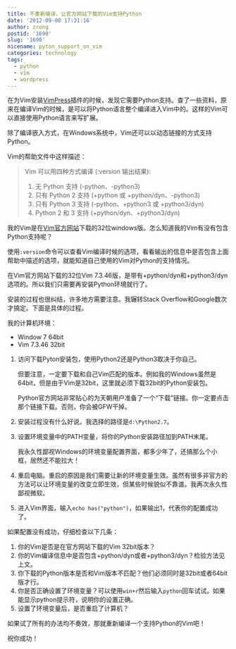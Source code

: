 ```yaml
---
title: 不重新编译，让官方网站下载的Vim支持Python
date: '2012-09-08 17:31:16'
author: zrong
postid: '1690'
slug: '1690'
nicename: pyton_support_on_vim
categories: technology
tags:
  - python
  - vim
  - wordpress
---
```


在为Vim安装[VimPress](http://www.vim.org/scripts/script.php?script_id=1953 "VimPress")插件的时候，发现它需要Python支持。查了一些资料，原来在编译Vim的时候，是可以将Python语言整个编译进入Vim中的。这样的Vim可以直接使用Python语言来写扩展。

除了编译嵌入方式，在Windows系统中，Vim还可以以动态链接的方式支持Python。

Vim的帮助文件中这样描述：

> Vim 可以用四种方式编译 (:version 输出结果):  
>  1. 无 Python 支持 (-python、-python3)  
>  2. 只有 Python 2 支持 (+python 或 +python/dyn、-python3)  
>  3. 只有 Python 3 支持 (-python、+python3 或 +python3/dyn)  
>  4. Python 2 和 3 支持 (+python/dyn、+python3/dyn)

我的Vim是在[Vim官方网站](http://zengrong.net)下载的32位windows版。怎么知道我的Vim有没有包含Python支持呢？<!--more-->

使用`:version`命令可以查看Vim编译时候的选项，看看输出的信息中是否包含上面帮助中描述的选项，就能知道自己使用的Vim对Python的支持情况。

在Vim官方网站下载的32位Vim
7.3.46版，是带有+python/dyn和+python3/dyn选项的。所以我们只需要再安装Python环境就行了。

安装的过程也很纠结，许多地方需要注意。我辗转Stack
Overflow和Google数次才搞定。下面是具体的过程。

我的计算机环境：

-   Window 7 64bit
-   Vim 7.3.46 32bit

1.  访问下载Pyton安装包，使用Python2还是Python3取决于你自己。  

    但要注意，一定要下载和自己Vim匹配的版本。例如我的Windows虽然是64bit，但是由于Vim是32bit，这里就必须下载32bit的Python安装包。  

    Python官方网站非常贴心的为天朝用户准备了一个“下载”链接。你一定要点击那个链接下载。否则，你会被GFW干掉。
2.  安装过程没有什么好说。我选择的路径是`d:\Python2.7`。
3.  设置环境变量中的PATH变量，将你的Python安装路径加到PATH末尾。  

    我永久性鄙视Windows的环境变量配置界面，都多少年了，还搞那么个小框，居然还不能拉大！
4.  重启电脑。重启的原因是我们需要让新的环境变量生效。虽然有很多非官方的方法可以让环境变量的改变立即生效，但某些时候貌似不靠谱。我再次永久性鄙视微软。
5.  进入Vim界面，输入`echo has("python")`，如果输出1，代表你的配置成功了。

如果配置没有成功，仔细检查以下几条：

1.  你的Vim是否是在官方网站下载的Vim 32bit版本？
2.  你的Vim编译信息中是否包含+python/dyn或者+python3/dyn？检验方法见上文。
3.  你下载的Python版本是否和Vim版本不匹配？他们必须同时是32bit或者64bit版才行。
4.  你是否正确设置了环境变量？可以使用`win+r`然后输入`python`回车试试。如果能显示python提示符，说明你的设置正确。
5.  设置了环境变量后，是否重启了计算机？

如果试了所有的办法均不奏效，那就重新编译一个支持Python的Vim吧！

祝你成功！

